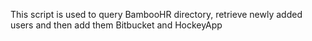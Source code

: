This script is used to query BambooHR directory, retrieve newly added users and then add them Bitbucket and HockeyApp
